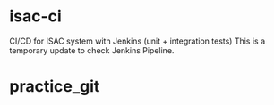 # isac-ci
CI/CD for ISAC system with Jenkins (unit + integration tests)
This is a temporary update to check Jenkins Pipeline.
# practice_git
